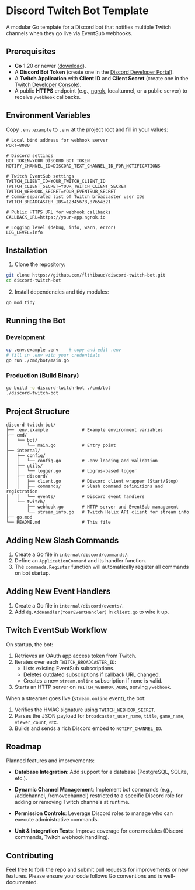 # Discord Twitch Bot Template

A modular Go template for a Discord bot that notifies multiple Twitch channels when they go live via EventSub webhooks.

## Prerequisites

- **Go** 1.20 or newer ([download](https://go.dev/dl/)).
- A **Discord Bot Token** (create one in the [Discord Developer Portal](https://discord.com/developers/applications)).
- A **Twitch Application** with **Client ID** and **Client Secret** (create one in the [Twitch Developer Console](https://dev.twitch.tv/console/apps)).
- A public **HTTPS** endpoint (e.g., [ngrok](https://ngrok.com/), localtunnel, or a public server) to receive `/webhook` callbacks.

## Environment Variables

Copy `.env.example` to `.env` at the project root and fill in your values:

```dotenv
# Local bind address for webhook server
PORT=8080

# Discord settings
BOT_TOKEN=YOUR_DISCORD_BOT_TOKEN
NOTIFY_CHANNEL_ID=DISCORD_TEXT_CHANNEL_ID_FOR_NOTIFICATIONS

# Twitch EventSub settings
TWITCH_CLIENT_ID=YOUR_TWITCH_CLIENT_ID
TWITCH_CLIENT_SECRET=YOUR_TWITCH_CLIENT_SECRET
TWITCH_WEBHOOK_SECRET=YOUR_EVENTSUB_SECRET
# Comma-separated list of Twitch broadcaster user IDs
TWITCH_BROADCASTER_IDS=12345678,87654321

# Public HTTPS URL for webhook callbacks
CALLBACK_URL=https://your-app.ngrok.io

# Logging level (debug, info, warn, error)
LOG_LEVEL=info
```

## Installation

1. Clone the repository:
```bash
git clone https://github.com/flthibaud/discord-twitch-bot.git
cd discord-twitch-bot
``` 
2. Install dependencies and tidy modules:
```bash
go mod tidy
```

## Running the Bot

### Development

```bash
cp .env.example .env    # copy and edit .env
# fill in .env with your credentials
go run ./cmd/bot/main.go
```

### Production (Build Binary)

```bash
go build -o discord-twitch-bot ./cmd/bot
./discord-twitch-bot
```

## Project Structure

```
discord-twitch-bot/
├── .env.example             # Example environment variables
├── cmd/
│   └── bot/
│       └── main.go          # Entry point
├── internal/
│   ├── config/
│   │   └── config.go        # .env loading and validation
│   ├── utils/
│   │   └── logger.go        # Logrus-based logger
│   ├── discord/
│   │   ├── client.go        # Discord client wrapper (Start/Stop)
│   │   ├── commands/        # Slash command definitions and registration
│   │   └── events/          # Discord event handlers
│   └── twitch/
│       ├── webhook.go       # HTTP server and EventSub management
│       └── stream_info.go   # Twitch Helix API client for stream info
├── go.mod
└── README.md                # This file
```

## Adding New Slash Commands

1. Create a Go file in `internal/discord/commands/`.
2. Define an `ApplicationCommand` and its handler function.
3. The `commands.Register` function will automatically register all commands on bot startup.

## Adding New Event Handlers

1. Create a Go file in `internal/discord/events/`.
2. Add `dg.AddHandler(YourEventHandler)` in `client.go` to wire it up.

## Twitch EventSub Workflow

On startup, the bot:

1. Retrieves an OAuth app access token from Twitch.
2. Iterates over each `TWITCH_BROADCASTER_ID`:
   - Lists existing EventSub subscriptions.
   - Deletes outdated subscriptions if callback URL changed.
   - Creates a new `stream.online` subscription if none is valid.
3. Starts an HTTP server on `TWITCH_WEBHOOK_ADDR`, serving `/webhook`.

When a streamer goes live (`stream.online` event), the bot:

1. Verifies the HMAC signature using `TWITCH_WEBHOOK_SECRET`.
2. Parses the JSON payload for `broadcaster_user_name`, `title`, `game_name`, `viewer_count`, etc.
3. Builds and sends a rich Discord embed to `NOTIFY_CHANNEL_ID`.

## Roadmap

Planned features and improvements:

- **Database Integration**: Add support for a database (PostgreSQL, SQLite, etc.).

- **Dynamic Channel Management**: Implement bot commands (e.g., /addchannel, /removechannel) restricted to a specific Discord role for adding or removing Twitch channels at runtime.

- **Permission Controls**: Leverage Discord roles to manage who can execute administrative commands.

- **Unit & Integration Tests**: Improve coverage for core modules (Discord commands, Twitch webhook handling).

## Contributing

Feel free to fork the repo and submit pull requests for improvements or new features. Please ensure your code follows Go conventions and is well-documented.

